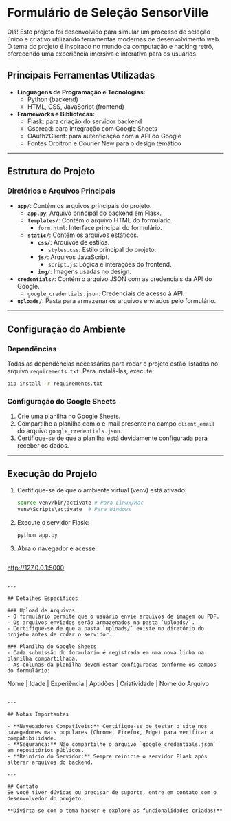 # Formulário de Seleção SensorVille

Olá! Este projeto foi desenvolvido para simular um processo de seleção único e criativo utilizando ferramentas modernas de desenvolvimento web. O tema do projeto é inspirado no mundo da computação e hacking retrô, oferecendo uma experiência imersiva e interativa para os usuários.

## Principais Ferramentas Utilizadas

- **Linguagens de Programação e Tecnologias:**
  - Python (backend)
  - HTML, CSS, JavaScript (frontend)
- **Frameworks e Bibliotecas:**
  - Flask: para criação do servidor backend
  - Gspread: para integração com Google Sheets
  - OAuth2Client: para autenticação com a API do Google
  - Fontes Orbitron e Courier New para o design temático

---

## Estrutura do Projeto

### Diretórios e Arquivos Principais
- **`app/`**: Contém os arquivos principais do projeto.
  - **`app.py`**: Arquivo principal do backend em Flask.
  - **`templates/`**: Contém o arquivo HTML do formulário.
    - `form.html`: Interface principal do formulário.
  - **`static/`**: Contém os arquivos estáticos.
    - **`css/`**: Arquivos de estilos.
      - `styles.css`: Estilo principal do projeto.
    - **`js/`**: Arquivos JavaScript.
      - `script.js`: Lógica e interações do frontend.
    - **`img/`**: Imagens usadas no design.
- **`credentials/`**: Contém o arquivo JSON com as credenciais da API do Google.
  - `google_credentials.json`: Credenciais de acesso à API.
- **`uploads/`**: Pasta para armazenar os arquivos enviados pelo formulário.

---

## Configuração do Ambiente

### Dependências
Todas as dependências necessárias para rodar o projeto estão listadas no arquivo `requirements.txt`.
Para instalá-las, execute:

```bash
pip install -r requirements.txt
```

### Configuração do Google Sheets
1. Crie uma planilha no Google Sheets.
2. Compartilhe a planilha com o e-mail presente no campo `client_email` do arquivo `google_credentials.json`.
3. Certifique-se de que a planilha está devidamente configurada para receber os dados.

---

## Execução do Projeto

1. Certifique-se de que o ambiente virtual (venv) está ativado:
   ```bash
   source venv/bin/activate # Para Linux/Mac
   venv\Scripts\activate  # Para Windows
   ```

2. Execute o servidor Flask:
   ```bash
   python app.py
   ```

3. Abra o navegador e acesse:
   ```
http://127.0.0.1:5000
   ```

---

## Detalhes Específicos

### Upload de Arquivos
- O formulário permite que o usuário envie arquivos de imagem ou PDF.
- Os arquivos enviados serão armazenados na pasta `uploads/`.
- Certifique-se de que a pasta `uploads/` existe no diretório do projeto antes de rodar o servidor.

### Planilha do Google Sheets
- Cada submissão do formulário é registrada em uma nova linha na planilha compartilhada.
- As colunas da planilha devem estar configuradas conforme os campos do formulário:
  ```
  Nome | Idade | Experiência | Aptidões | Criatividade | Nome do Arquivo
  ```

---

## Notas Importantes

- **Navegadores Compatíveis:** Certifique-se de testar o site nos navegadores mais populares (Chrome, Firefox, Edge) para verificar a compatibilidade.
- **Segurança:** Não compartilhe o arquivo `google_credentials.json` em repositórios públicos.
- **Reinício do Servidor:** Sempre reinicie o servidor Flask após alterar arquivos do backend.

---

## Contato
Se você tiver dúvidas ou precisar de suporte, entre em contato com o desenvolvedor do projeto.

**Divirta-se com o tema hacker e explore as funcionalidades criadas!**

